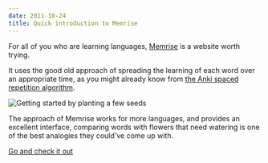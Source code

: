 ```yaml
---
date: 2011-10-24
title: Quick introduction to Memrise
---
```


For all of you who are learning languages, [Memrise](http://www.memrise.com/)
is a website worth trying.

It uses the good old approach of spreading the learning of each word over an appropriate time, as you might already know from [the Anki spaced repetition algorithm](http://ankisrs.net/docs/FrequentlyAskedQuestions.html#_what_spaced_repetition_algorithm_does_anki_use).

![Getting started by planting a few seeds](/img/2011-10-24-234806_1015x604_scrot.png)

The approach of Memrise works for more languages, and provides an excellent
interface, comparing words with flowers that need watering is one of the best
analogies they could've come up with.

[Go and check it out](http://www.memrise.com/)
